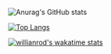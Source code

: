 ![Anurag's GitHub stats](https://github-readme-stats.vercel.app/api?username=stimulk08&count_private=true&hide=prs,contribs&theme=tokyonight)

[![Top Langs](https://github-readme-stats.vercel.app/api/top-langs/?username=stimulk08&layout=compact&theme=tokyonight)](https://github.com/stimulk08/github-readme-stats)

[![willianrod's wakatime stats](https://github-readme-stats.vercel.app/api/wakatime?username=stimulk08&theme=tokyonight)](https://github.com/stimulk08/github-readme-stats)

